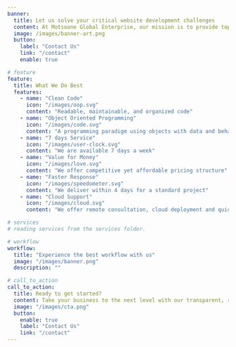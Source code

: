 ```yaml
---
banner:
  title: Let us solve your critical website development challenges
  content: At Motsoane Global Enterprise, our mission is to provide top-notch professional services that meet the needs of our clients at an affordable price. We are committed to excellence, innovation, and exceeding expectations in everything we do. Our goal is to build long-lasting relationships with our clients by delivering unparalleled value and exceptional customer service. With a focus on integrity, transparency, and reliability, we aim to be the go-to partner for businesses and individuals seeking reliable and affordable professional services.
  image: /images/banner-art.png
  button:
    label: "Contact Us"
    link: "/contact"
    enable: true

# feature
feature:
  title: What We Do Best
  features:
    - name: "Clean Code"
      icon: "/images/oop.svg"
      content: "Readable, maintainable, and organized code"
    - name: "Object Oriented Programming"
      icon: "/images/code.svg"
      content: "A programming paradigm using objects with data and behavior"
    - name: "7 days Service"
      icon: "/images/user-clock.svg"
      content: "We are available 7 days a week"
    - name: "Value for Money"
      icon: "/images/love.svg"
      content: "We offer competitive yet affordable pricing structure"
    - name: "Faster Response"
      icon: "/images/speedometer.svg"
      content: "We deliver within 4 days for a standard project"
    - name: "Cloud Support"
      icon: "/images/cloud.svg"
      content: "We offer remote consultation, cloud deployment and quick support"

# services
# reading services from the services folder.

# workflow
workflow:
  title: "Experience the best workflow with us"
  image: "/images/banner.png"
  description: ""

# call_to_action
call_to_action:
  title: Ready to get started?
  content: Take your business to the next level with our transparent, reliable, and speedy web and mobile app development services. Contact us today!
  image: "/images/cta.png"
  button:
    enable: true
    label: "Contact Us"
    link: "/contact"
---
```

